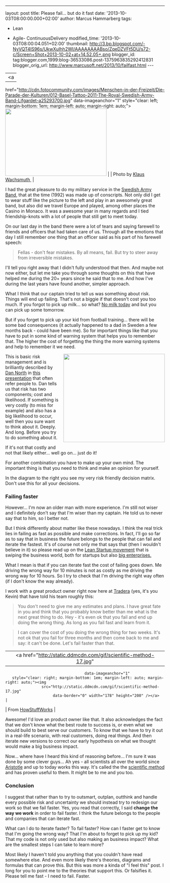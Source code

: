 ---
layout: post
title: Please fail... but do it fast
date: '2013-10-03T08:00:00.000+02:00'
author: Marcus Hammarberg
tags:
  - Lean

  - Agile- ContinuousDelivery
modified_time: '2013-10-03T08:00:04.051+02:00'
thumbnail: http://3.bp.blogspot.com/-NyVQT4IS96s/UkwXuIhh2WI/AAAAAAAABso/ZqeDZVFt5DU/s72-c/Screen+Shot+2013-10-02+at+14.52.05+.png
blogger_id: tag:blogger.com,1999:blog-36533086.post-1375963835292412831
blogger_orig_url: http://www.marcusoft.net/2013/10/failfast.html ---

<div dir="ltr" style="text-align: left;" trbidi="on">

|                                                                                                                                                                       |
|:---------------------------------------------------------------------------------------------------------------------------------------------------------------------:|
|                                                                                   <a
  href="http://cdn.fotocommunity.com/images/Menschen-in-der-Freizeit/Die-Parade-der-Kulturen/012-Basel-Tattoo-2011-The-Royal-Swedish-Army-Band-Lifgardet-a25293700.jpg"
                                                                          data-imageanchor="1"
                                          style="clear: left; margin-bottom: 1em; margin-left: auto; margin-right: auto;"><img
  src="http://cdn.fotocommunity.com/images/Menschen-in-der-Freizeit/Die-Parade-der-Kulturen/012-Basel-Tattoo-2011-The-Royal-Swedish-Army-Band-Lifgardet-a25293700.jpg"
                                                            data-border="0" width="320" height="212" /></a>                                                             |
|                                             Photo by <a href="http://www.fotocommunity.de/fotograf/klaus-wachsmuth/611443"
                                                                  target="_blank">Klaus Wachsmuth </a>                                                                  |

I had the great pleasure to do my military service in the
<a href="http://www.youtube.com/watch?v=4_yhPw-SS3g"
target="_blank">Swedish Army Band</a>, that at the time (1992) was made
up of conscripts. Not only did I get to wear stuff like the picture to
the left and play in an awesomely great band, but also did we travel
Europe and played, among other places the Casino in Monaco. It was a
awesome year in many regards and I tied friendship-knots with a lot of
people that still get to meet today.

On our last day in the band there were a lot of tears and saying
farewell to friends and officers that had taken care of us. Through all
the emotions that day I still remember one thing that an officer said as
his part of his farewell speech:

> Fellas - don't fear mistakes. By all means, fail. But try to steer
> away from irreversible mistakes. 

I'll tell you right away that I didn't fully understood that then. And
maybe not now either, but let me take you through some thoughts on this
that have helped me during the 20+ years since he said that to me. And
how I've during the last years have found another, simpler approach.

What I think that our captain tried to tell us
was something about risk. Things will end up failing. That's not a
biggie if that doesn't cost you too much. If you forgot to pick up
milk... so what?
<a href="http://open.spotify.com/track/7fzvcYFIoVNHCMKzTZONIl"
target="_blank">No milk today</a> and but you can pick up some
tomorrow. 

<div>



</div>

<div>

But if you forget to pick up your kid from football training... there
will be some bad consequences (it actually happened to a dad in Sweden a
few months back - could have been me). So for important things like that
you have to put in some kind of warning system that helps you to
remember that. The higher the cost of forgetting the thing the more
warning systems and help to remember it we need. 

</div>

<div>



</div>

<div class="separator" style="clear: both; text-align: center;">

<a
href="http://3.bp.blogspot.com/-NyVQT4IS96s/UkwXuIhh2WI/AAAAAAAABso/ZqeDZVFt5DU/s1600/Screen+Shot+2013-10-02+at+14.52.05+.png"
data-imageanchor="1"
style="clear: right; float: right; margin-bottom: 1em; margin-left: 1em;"><img
src="http://3.bp.blogspot.com/-NyVQT4IS96s/UkwXuIhh2WI/AAAAAAAABso/ZqeDZVFt5DU/s320/Screen+Shot+2013-10-02+at+14.52.05+.png"
data-border="0" width="320" height="278" /></a>

</div>

<div>

This is basic risk management and is brilliantly described by
<a href="http://dannorth.net/" target="_blank">Dan North</a> in
<a href="https://vimeo.com/43603453" target="_blank">this
presentation</a> that often refer people to. Dan tells us that risk has
two components; cost and likelihood. If something is very costly (to
miss for example) and also has a big likelihood to occur, well then you
sure want to think about it. Deeply. And long. Before you try to do
something about it. 

</div>

<div>

If it's not that costly and not that likely either... well go on... just
do it!

</div>

<div>

For another combination you have to make up your own mind. The important
thing is that you need to think and make an opinion for yourself. 

</div>

<div>



</div>

<div>

In the diagram to the right you see my very risk friendly decision
matrix. Don't use this for all your decisions. 

</div>

### Failing faster

<div>

However... I'm now an older man with more experience. I'm still not
wiser and I definitely don't say that I'm wiser than my captain. He told
us to never say that to him, so I better not.  

</div>

<div>



</div>

<div>

But I think differently about matter like these nowadays. I think the
real trick lies in failing as fast as possible and make corrections. In
fact, I'll go so far as to say that in business the future belongs to
the people that can fail and iterate the fastest. It's of course not
only me that says that (then I wouldn't believe in it) so please read up
on the <a href="http://theleanstartup.com/" target="_blank">Lean Startup
movement</a> that is swiping the business world, both for startups but
also <a href="http://dannorth.net/2013/08/27/six-impossible-things/"
target="_blank">big enterprises.</a>  

</div>

<div>



</div>

<div>

What I mean is that if you can iterate fast the cost of failing goes
down. Me driving the wrong way for 10 minutes is not as costly as me
driving the wrong way for 10 hours. So I try to check that I'm driving
the right way often (if I don't know the way already). 

</div>

<div>



</div>

<div>

I work with a great product owner right now here at
<a href="http://www.tradera.com/" target="_blank">Tradera</a> (yes, it's
you Kevin) that have told his team roughly this:

</div>

> You don't need to give me any estimates and plans. I have great fate
> in you and think that you probably know better than me what is the
> next great thing to do. Hey - it's even ok that you fail and end up
> doing the wrong thing. As long as you fail fast and learn from it.

> I can cover the cost of you doing the wrong thing for two weeks. It's
> not ok that you fail for three months and then come back to me and
> say: it can't be done. Let's fail faster than that.  

|                                                                                                 |
|:-----------------------------------------------------------------------------------------------:|
|                 <a href="http://static.ddmcdn.com/gif/scientific-method-17.jpg"
                                       data-imageanchor="1"
       style="clear: right; margin-bottom: 1em; margin-left: auto; margin-right: auto;"><img
                    src="http://static.ddmcdn.com/gif/scientific-method-17.jpg"
                         data-border="0" width="178" height="200" /></a>                          |
|                                             From <a
  href="http://science.howstuffworks.com/innovation/scientific-experiments/scientific-method.htm"
                                target="_blank">HowStuffWorks</a>                                 |

Awesome! I'd love an product owner like that. It also acknowledges the
fact that we don't know what the best route to success is, or even what
we should build to best serve our customers. To know that we have to try
it out in a real-life scenario, with real customers, doing real things.
And then iterate new versions to correct our early hypothesis on what we
thought would make a big business impact.

Now... where have I heard this kind of reasoning before... I'm sure it
was done by some clever guys... Ah yes - all scientists all over the
world since
<a href="http://en.wikipedia.org/wiki/History_of_scientific_method"
target="_blank">Aristotle</a> and up to today works this way. It's
called the the <a href="http://en.wikipedia.org/wiki/Scientific_method"
target="_blank">scientific method</a> and has proven useful to them. It
might be to me and you too.

### Conclusion

<div>

I suggest that rather than to try to outsmart, outplan, outthink and
handle every possible risk and uncertainty we should instead try to
redesign our work so that we fail faster. Yes, you read that correctly,
I said **change the way we work** in order to fail faster. I think the
future belongs to the people and companies that can iterate fast. 

</div>

<div>



</div>

<div>

What can I do to iterate faster? To fail faster? How can I faster get to
know that I'm going the wrong way? That I'm about to forget to pick up
my kid? That my code is not only used but also making an business
impact? What are the smallest steps I can take to learn more? 

</div>

<div>



</div>

<div>

Most likely I haven't told you anything that you couldn't have read
somewhere else. And even more likely there's theories, diagrams and
formulas that can prove this. But this was more a kinda of "I feel this"
post. I long for you to point me to the theories that support this. Or
falsifies it. Please tell me fast - I need to fail. Faster. 

</div>

</div>
